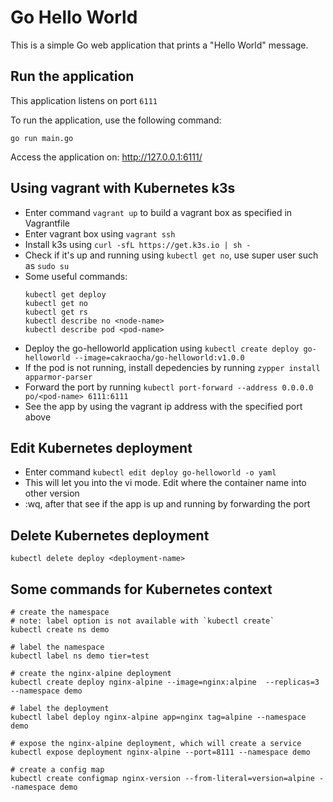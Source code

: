 # Go Hello World

This is a simple Go web application that prints a "Hello World" message.

## Run the application

This application listens on port `6111`

To run the application, use the following command:
```
go run main.go 
```

Access the application on: http://127.0.0.1:6111/

## Using vagrant with Kubernetes k3s

- Enter command `vagrant up` to build a vagrant box as specified in Vagrantfile
- Enter vagrant box using `vagrant ssh`
- Install k3s using `curl -sfL https://get.k3s.io | sh -`
- Check if it's up and running using `kubectl get no`, use super user such as `sudo su`
- Some useful commands:
    ```
    kubectl get deploy
    kubectl get no
    kubectl get rs
    kubectl describe no <node-name>
    kubectl describe pod <pod-name>
    ```
- Deploy the go-helloworld application using `kubectl create deploy go-helloworld --image=cakraocha/go-helloworld:v1.0.0`
- If the pod is not running, install depedencies by running `zypper install apparmor-parser`
- Forward the port by running `kubectl port-forward --address 0.0.0.0 po/<pod-name> 6111:6111`
- See the app by using the vagrant ip address with the specified port above

## Edit Kubernetes deployment
- Enter command `kubectl edit deploy go-helloworld -o yaml`
- This will let you into the vi mode. Edit where the container name into other version
- :wq, after that see if the app is up and running by forwarding the port

## Delete Kubernetes deployment
`kubectl delete deploy <deployment-name>`

## Some commands for Kubernetes context
```
# create the namespace
# note: label option is not available with `kubectl create`
kubectl create ns demo

# label the namespace
kubectl label ns demo tier=test

# create the nginx-alpine deployment 
kubectl create deploy nginx-alpine --image=nginx:alpine  --replicas=3 --namespace demo

# label the deployment
kubectl label deploy nginx-alpine app=nginx tag=alpine --namespace demo

# expose the nginx-alpine deployment, which will create a service
kubectl expose deployment nginx-alpine --port=8111 --namespace demo

# create a config map
kubectl create configmap nginx-version --from-literal=version=alpine --namespace demo
```